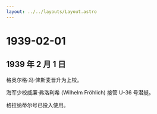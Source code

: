 ```yaml
---
layout: ../../layouts/Layout.astro
---
```


# 1939-02-01

## 1939 年 2 月 1 日

格奥尔格·冯·俾斯麦晋升为上校。

海军少校威廉·弗洛利希 (Wilhelm Fröhlich) 接管 U-36 号潜艇。

格拉纳蒂尔号已投入使用。